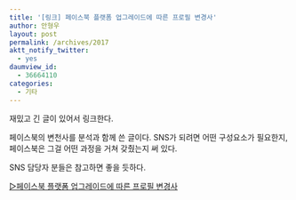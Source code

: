 ```yaml
---
title: '[링크] 페이스북 플랫폼 업그레이드에 따른 프로필 변경사'
author: 안형우
layout: post
permalink: /archives/2017
aktt_notify_twitter:
  - yes
daumview_id:
  - 36664110
categories:
  - 기타
---
```

재밌고 긴 글이 있어서 링크한다.

페이스북의 변천사를 분석과 함께 쓴 글이다. SNS가 되려면 어떤 구성요소가 필요한지, 페이스북은 그걸 어떤 과정을 거쳐 갖췄는지 써 있다.

SNS 담당자 분들은 참고하면 좋을 듯하다.

[▷페이스북 플랫폼 업그레이드에 따른 프로필 변경사][1]

 [1]: http://abulaphiaa.wordpress.com/2011/10/17/facebook-profile-%EB%B3%80%EA%B2%BD%EC%82%AC/